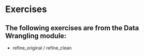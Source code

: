 # Exercises

## The following exercises are from the Data Wrangling module:  

* refine_original / refine_clean